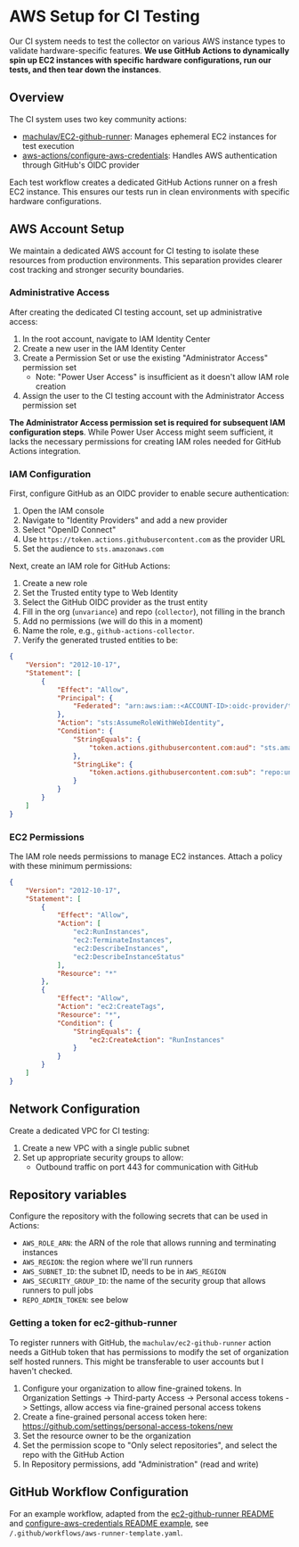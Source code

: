 # AWS Setup for CI Testing

Our CI system needs to test the collector on various AWS instance types to validate hardware-specific features. **We use GitHub Actions to dynamically spin up EC2 instances with specific hardware configurations, run our tests, and then tear down the instances**.

## Overview

The CI system uses two key community actions:
- [machulav/EC2-github-runner](https://github.com/machulav/ec2-github-runner): Manages ephemeral EC2 instances for test execution
- [aws-actions/configure-aws-credentials](https://github.com/aws-actions/configure-aws-credentials): Handles AWS authentication through GitHub's OIDC provider

Each test workflow creates a dedicated GitHub Actions runner on a fresh EC2 instance. This ensures our tests run in clean environments with specific hardware configurations.

## AWS Account Setup

We maintain a dedicated AWS account for CI testing to isolate these resources from production environments. This separation provides clearer cost tracking and stronger security boundaries.

### Administrative Access

After creating the dedicated CI testing account, set up administrative access:

1. In the root account, navigate to IAM Identity Center
2. Create a new user in the IAM Identity Center
3. Create a Permission Set or use the existing "Administrator Access" permission set
   - Note: "Power User Access" is insufficient as it doesn't allow IAM role creation
4. Assign the user to the CI testing account with the Administrator Access permission set

**The Administrator Access permission set is required for subsequent IAM configuration steps**. While Power User Access might seem sufficient, it lacks the necessary permissions for creating IAM roles needed for GitHub Actions integration.

### IAM Configuration

First, configure GitHub as an OIDC provider to enable secure authentication:

1. Open the IAM console
2. Navigate to "Identity Providers" and add a new provider
3. Select "OpenID Connect"
4. Use `https://token.actions.githubusercontent.com` as the provider URL
5. Set the audience to `sts.amazonaws.com`

Next, create an IAM role for GitHub Actions:

1. Create a new role
2. Set the Trusted entity type to Web Identity
3. Select the GitHub OIDC provider as the trust entity
4. Fill in the org (`unvariance`) and repo (`collector`), not filling in the branch
5. Add no permissions (we will do this in a moment)
6. Name the role, e.g., `github-actions-collector`.
7. Verify the generated trusted entities to be:
```json
{
    "Version": "2012-10-17",
    "Statement": [
        {
            "Effect": "Allow",
            "Principal": {
                "Federated": "arn:aws:iam::<ACCOUNT-ID>:oidc-provider/token.actions.githubusercontent.com"
            },
            "Action": "sts:AssumeRoleWithWebIdentity",
            "Condition": {
                "StringEquals": {
                    "token.actions.githubusercontent.com:aud": "sts.amazonaws.com"
                },
                "StringLike": {
                    "token.actions.githubusercontent.com:sub": "repo:unvariance/collector:*"
                }
            }
        }
    ]
}
```

### EC2 Permissions

The IAM role needs permissions to manage EC2 instances. Attach a policy with these minimum permissions:

```json
{
    "Version": "2012-10-17",
    "Statement": [
        {
            "Effect": "Allow",
            "Action": [
                "ec2:RunInstances",
                "ec2:TerminateInstances",
                "ec2:DescribeInstances",
                "ec2:DescribeInstanceStatus"
            ],
            "Resource": "*"
        },
        {
            "Effect": "Allow",
            "Action": "ec2:CreateTags",
            "Resource": "*",
            "Condition": {
                "StringEquals": {
                    "ec2:CreateAction": "RunInstances"
                }
            }
        }
    ]
}
```

## Network Configuration

Create a dedicated VPC for CI testing:

1. Create a new VPC with a single public subnet
2. Set up appropriate security groups to allow:
   - Outbound traffic on port 443 for communication with GitHub

## Repository variables

Configure the repository with the following secrets that can be used in Actions:

- `AWS_ROLE_ARN`: the ARN of the role that allows running and terminating instances
- `AWS_REGION`: the region where we'll run runners
- `AWS_SUBNET_ID`: the subnet ID, needs to be in `AWS_REGION`
- `AWS_SECURITY_GROUP_ID`: the name of the security group that allows runners to pull jobs
- `REPO_ADMIN_TOKEN`: see below

### Getting a token for ec2-github-runner

To register runners with GitHub, the `machulav/ec2-github-runner` action needs a GitHub token that has permissions to modify the set of organization self hosted runners. This might be transferable to user accounts but I haven't checked.

1. Configure your organization to allow fine-grained tokens. In Organization Settings -> Third-party Access -> Personal access tokens -> Settings, allow access via fine-grained personal access tokens
2. Create a fine-grained personal access token here: https://github.com/settings/personal-access-tokens/new
3. Set the resource owner to be the organization
4. Set the permission scope to "Only select repositories", and select the repo with the GitHub Action
4. In Repository permissions, add "Administration" (read and write)

## GitHub Workflow Configuration

For an example workflow, adapted from the [ec2-github-runner README](https://github.com/machulav/ec2-github-runner?tab=readme-ov-file#example) and [configure-aws-credentials README example](https://github.com/aws-actions/configure-aws-credentials?tab=readme-ov-file#assumerolewithwebidentity-recommended), see `/.github/workflows/aws-runner-template.yaml`.
